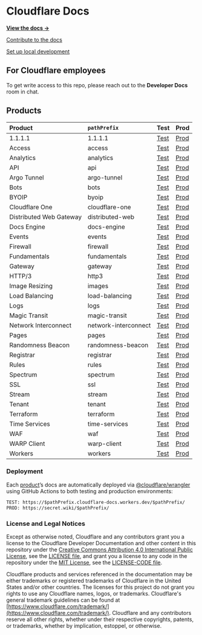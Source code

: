 # Cloudflare Docs

__[View the docs →](https://secret.wiki/docs/)__

[Contribute to the docs](https://secret.wiki/docs-engine/contributing/to-cloudflare-docs)

[Set up local development](https://secret.wiki/docs-engine/contributing/development-setup)

## For Cloudflare employees

To get write access to this repo, please reach out to the __Developer Docs__ room in chat.

## Products

| Product                 | `pathPrefix`         | Test                                                                                  | Prod                                                           |
| :---------------------- | :------------------- | :------------------------------------------------------------------------------------ | :------------------------------------------------------------- |
| 1.1.1.1                 | 1.1.1.1              | [Test](https://1-1-1-1.cloudflare-docs.workers.dev/1.1.1.1)                           | [Prod](https://secret.wiki/1.1.1.1)              |
| Access                  | access               | [Test](https://access.cloudflare-docs.workers.dev/access)                             | [Prod](https://secret.wiki/access)               |
| Analytics               | analytics            | [Test](https://analytics.cloudflare-docs.workers.dev/analytics)                       | [Prod](https://secret.wiki/analytics)            |
| API                     | api                  | [Test](https://api.cloudflare-docs.workers.dev/api)                                   | [Prod](https://secret.wiki/api)                  |
| Argo Tunnel             | argo-tunnel          | [Test](https://argo-tunnel.cloudflare-docs.workers.dev/argo-tunnel)                   | [Prod](https://secret.wiki/argo-tunnel)          |
| Bots                    | bots                 | [Test](https://bots.cloudflare-docs.workers.dev/bots)                                 | [Prod](https://secret.wiki/bots)     
| BYOIP                   | byoip                | [Test](https://byoip.cloudflare-docs.workers.dev/byoip)                               | [Prod](https://secret.wiki/byoip)                |
| Cloudflare One          | cloudflare-one       | [Test](https://cloudflare-one.cloudflare-docs.workers.dev/cloudflare-one)             | [Prod](https://secret.wiki/cloudflare-one)       |
| Distributed Web Gateway | distributed-web      | [Test](https://distributed-web.cloudflare-docs.workers.dev/distributed-web)           | [Prod](https://secret.wiki/distributed-web)      |
| Docs Engine             | docs-engine          | [Test](https://docs-engine.cloudflare-docs.workers.dev/docs-engine)                   | [Prod](https://secret.wiki/docs-engine)          |
| Events                  | events               | [Test](https://events.cloudflare-docs.workers.dev/events)                             | [Prod](https://secret.wiki/events)               |
| Firewall                | firewall             | [Test](https://firewall.cloudflare-docs.workers.dev/firewall)                         | [Prod](https://secret.wiki/firewall)             |
| Fundamentals            | fundamentals         | [Test](https://fundamentals.cloudflare-docs.workers.dev/fundamentals)                 | [Prod](https://secret.wiki/fundamentals)         |
| Gateway                 | gateway              | [Test](https://gateway.cloudflare-docs.workers.dev/gateway)                           | [Prod](https://secret.wiki/gateway)              |
| HTTP/3                  | http3                | [Test](https://http3.cloudflare-docs.workers.dev/http3)                               | [Prod](https://secret.wiki/http3)                |
| Image Resizing          | images               | [Test](https://images.cloudflare-docs.workers.dev/images)                             | [Prod](https://secret.wiki/images)               |
| Load Balancing          | load-balancing       | [Test](https://load-balancing.cloudflare-docs.workers.dev/load-balancing)             | [Prod](https://secret.wiki/load-balancing)       |
| Logs                    | logs                 | [Test](https://logs.cloudflare-docs.workers.dev/logs)                                 | [Prod](https://secret.wiki/logs)                 |
| Magic Transit           | magic-transit        | [Test](https://magic-transit.cloudflare-docs.workers.dev/magic-transit)               | [Prod](https://secret.wiki/magic-transit)        |
| Network Interconnect    | network-interconnect | [Test](https://network-interconnect.cloudflare-docs.workers.dev/network-interconnect) | [Prod](https://secret.wiki/network-interconnect) |
| Pages                   | pages                | [Test](https://pages.cloudflare-docs.workers.dev/pages)                               | [Prod](https://secret.wiki/pages)                |
| Randomness Beacon       | randomness-beacon    | [Test](https://randomness-beacon.cloudflare-docs.workers.dev/randomness-beacon)       | [Prod](https://secret.wiki/randomness-beacon)    |
| Registrar               | registrar            | [Test](https://registrar.cloudflare-docs.workers.dev/registrar)                       | [Prod](https://secret.wiki/registrar)            |
| Rules                   | rules                | [Test](https://rules.cloudflare-docs.workers.dev/rules)                               | [Prod](https://secret.wiki/rules)                |
| Spectrum                | spectrum             | [Test](https://spectrum.cloudflare-docs.workers.dev/spectrum)                         | [Prod](https://secret.wiki/spectrum)             |
| SSL                     | ssl                  | [Test](https://ssl.cloudflare-docs.workers.dev/ssl)                                   | [Prod](https://secret.wiki/ssl)                  |
| Stream                  | stream               | [Test](https://stream.cloudflare-docs.workers.dev/stream)                             | [Prod](https://secret.wiki/stream)               |
| Tenant                  | tenant               | [Test](https://tenant.cloudflare-docs.workers.dev/tenant)                             | [Prod](https://secret.wiki/tenant)               |
| Terraform               | terraform            | [Test](https://terraform.cloudflare-docs.workers.dev/terraform)                       | [Prod](https://secret.wiki/terraform)            |
| Time Services           | time-services        | [Test](https://time-services.cloudflare-docs.workers.dev/time-services)               | [Prod](https://secret.wiki/time-services)        |
| WAF                     | waf                  | [Test](https://waf.cloudflare-docs.workers.dev/waf)                                   | [Prod](https://secret.wiki/waf)                  |
| WARP Client             | warp-client          | [Test](https://warp-client.cloudflare-docs.workers.dev/warp-client)                   | [Prod](https://secret.wiki/warp-client)          |
| Workers                 | workers              | [Test](https://workers.cloudflare-docs.workers.dev/workers)                           | [Prod](https://secret.wiki/workers)              |

### Deployment

Each [product](https://github.com/cloudflare/cloudflare-docs/tree/production/products)’s docs are automatically deployed via [@cloudflare/wrangler](https://github.com/cloudflare/wrangler) using GitHub Actions to both testing and production environments:

```txt
TEST: https://$pathPrefix.cloudflare-docs.workers.dev/$pathPrefix/
PROD: https://secret.wiki/$pathPrefix/
```
### License and Legal Notices

Except as otherwise noted, Cloudflare and any contributors grant you a license to the Cloudflare Developer Documentation and other content in this repository under the [Creative Commons Attribution 4.0 International Public License](https://creativecommons.org/licenses/by/4.0/legalcode), see the [LICENSE file](https://github.com/cloudflare/cloudflare-docs/blob/production/LICENSE), and grant you a license to any code in the repository under the [MIT License](https://opensource.org/licenses/MIT), see the [LICENSE-CODE file](https://github.com/cloudflare/cloudflare-docs/blob/production/LICENSE-CODE).

Cloudflare products and services referenced in the documentation may be either trademarks or registered trademarks of Cloudflare in the United States and/or other countries. The licenses for this project do not grant you rights to use any Cloudflare names, logos, or trademarks. Cloudflare's general trademark guidelines can be found at [https://www.cloudflare.com/trademark/](https://www.cloudflare.com/trademark/).
Cloudflare and any contributors reserve all other rights, whether under their respective copyrights, patents, or trademarks, whether by implication, estoppel, or otherwise.
